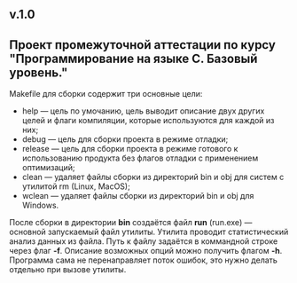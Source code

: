 v.1.0
---
Проект промежуточной аттестации по курсу "Программирование на языке С. Базовый уровень."
---
Makefile для сборки содержит три основные цели:
- help &mdash; цель по умочанию, цель выводит описание двух других целей и флаги компиляции, которые используются для каждой из них;
- debug &mdash; цель для сборки проекта в режиме отладки;
- release &mdash; цель для сборки проекта в режиме готового к использованию продукта без флагов отладки с применением оптимизаций;
- clean &mdash; удаляет файлы сборки из директорий bin и obj для систем с утилитой rm (Linux, MacOS);
- wclean &mdash; удаляет файлы сборки из директорий bin и obj для Windows.

После сборки в директории **bin** создаётся файл **run** (run.exe) &mdash; основной запускаемый файл утилиты. Утилита проводит статистический анализ данных из файла. Путь к файлу задаётся в коммандной строке через флаг **-f**. Описание возможных опций можно получить флагом **-h**. Программа сама не перенаправляет поток ошибок, это нужно делать отдельно при вызове утилиты.


